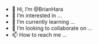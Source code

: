 - 👋 Hi, I’m @BrianHara
- 👀 I’m interested in ...
- 🌱 I’m currently learning ...
- 💞️ I’m looking to collaborate on ...
- 📫 How to reach me ...

<!---
BrianHara/BrianHara is a ✨ special ✨ repository because its `README.md` (this file) appears on your GitHub profile.
You can click the Preview link to take a look at your changes.
--->
